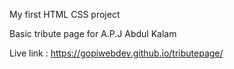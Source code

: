 My first HTML CSS project

Basic tribute page for A.P.J Abdul Kalam

Live link : https://gopiwebdev.github.io/tributepage/

